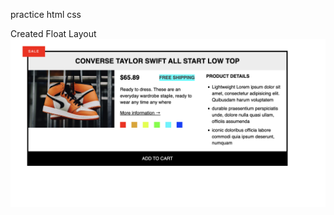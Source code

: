 practice html css

Created Float Layout
![alt text](https://github.com/priyanu17/html-css/blob/main/img/float-layout.png?raw=true)
